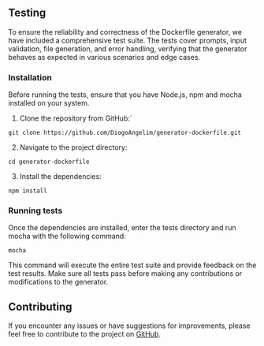 ## Testing

To ensure the reliability and correctness of the Dockerfile generator, we have included a comprehensive test suite. The tests cover prompts, input validation, file generation, and error handling, verifying that the generator behaves as expected in various scenarios and edge cases.

### Installation

Before running the tests, ensure that you have Node.js, npm and mocha installed on your system.

1. Clone the repository from GitHub:`

`git clone https://github.com/DiogoAngelim/generator-dockerfile.git`

 2. Navigate to the project directory:

`cd generator-dockerfile`

 3. Install the dependencies:

`npm install`

### Running tests

Once the dependencies are installed, enter the tests directory and run mocha with the following command:

`mocha`

 This command will execute the entire test suite and provide feedback on the test results. Make sure all tests pass before making any contributions or modifications to the generator.
 

## Contributing

If you encounter any issues or have suggestions for improvements, please feel free to contribute to the project on [GitHub](https://github.com/DiogoAngelim/generator-dockerfile).
